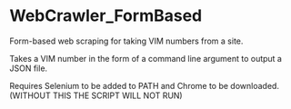 # WebCrawler_FormBased
Form-based web scraping for taking VIM numbers from a site.

Takes a VIM number in the form of a command line argument to output a JSON file.

Requires Selenium to be added to PATH and Chrome to be downloaded. (WITHOUT THIS THE SCRIPT WILL NOT RUN)
